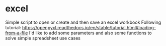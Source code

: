 # excel
Simple script to open or create and then save an excel workbook
Following tutorial: https://openpyxl.readthedocs.io/en/stable/tutorial.html#loading-from-a-file
I'd like to add some parameters and also some functions to solve simple spreadsheet use cases
